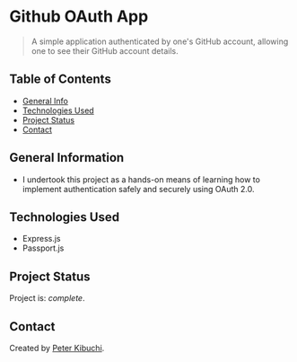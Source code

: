 # Github OAuth App
> A simple application authenticated by one's GitHub account, allowing one to see their GitHub account details.

## Table of Contents
* [General Info](#general-information)
* [Technologies Used](#technologies-used)
* [Project Status](#project-status)
* [Contact](#contact)


## General Information
- I undertook this project as a hands-on means of learning how to implement authentication safely and securely using OAuth 2.0.


## Technologies Used
- Express.js
- Passport.js


## Project Status
Project is: _complete_.


## Contact
Created by [Peter Kibuchi](https://www.peterkibuchi.com/).
